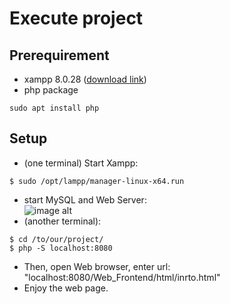 # Execute project
## Prerequirement
- xampp 8.0.28 ([download link](https://www.apachefriends.org/zh_tw/download.html))
- php package
```bash=
sudo apt install php
```

## Setup
- (one terminal) Start Xampp: 
```bash=
$ sudo /opt/lampp/manager-linux-x64.run 
```
- start MySQL and Web Server:  
![image alt](https://i.imgur.com/V8Wf0KQ.png)
- (another terminal):
```bash=
$ cd /to/our/project/
$ php -S localhost:8080
```
- Then, open Web browser, enter url: "localhost:8080/Web_Frontend/html/inrto.html"
- Enjoy the web page.